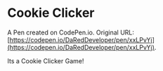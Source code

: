 # Cookie Clicker

A Pen created on CodePen.io. Original URL: [https://codepen.io/DaRedDeveloper/pen/xxLPvYj](https://codepen.io/DaRedDeveloper/pen/xxLPvYj).

Its a Cookie Clicker Game!